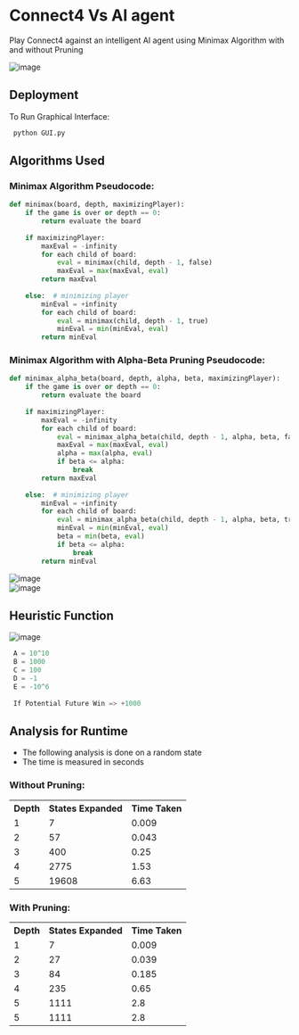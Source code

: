 # Connect4 Vs AI agent
Play Connect4 against an intelligent AI agent using Minimax Algorithm with and without Pruning

![image](https://storage.googleapis.com/kaggle-media/learn/images/EZKHxyy.png)

## Deployment

To Run Graphical Interface:
 ```bash
  python GUI.py
 ```

## Algorithms Used

### Minimax Algorithm Pseudocode:
  
```python
def minimax(board, depth, maximizingPlayer):
    if the game is over or depth == 0:
        return evaluate the board
    
    if maximizingPlayer:
        maxEval = -infinity
        for each child of board:
            eval = minimax(child, depth - 1, false)
            maxEval = max(maxEval, eval)
        return maxEval
    
    else:  # minimizing player
        minEval = +infinity
        for each child of board:
            eval = minimax(child, depth - 1, true)
            minEval = min(minEval, eval)
        return minEval
 ```

### Minimax Algorithm with Alpha-Beta Pruning Pseudocode:
  
```python
def minimax_alpha_beta(board, depth, alpha, beta, maximizingPlayer):
    if the game is over or depth == 0:
        return evaluate the board
    
    if maximizingPlayer:
        maxEval = -infinity
        for each child of board:
            eval = minimax_alpha_beta(child, depth - 1, alpha, beta, false)
            maxEval = max(maxEval, eval)
            alpha = max(alpha, eval)
            if beta <= alpha:
                break
        return maxEval
    
    else:  # minimizing player
        minEval = +infinity
        for each child of board:
            eval = minimax_alpha_beta(child, depth - 1, alpha, beta, true)
            minEval = min(minEval, eval)
            beta = min(beta, eval)
            if beta <= alpha:
                break
        return minEval
```
![image](https://storage.googleapis.com/kaggle-media/learn/images/BrRe7Bu.png)
<br>
![image](https://storage.googleapis.com/kaggle-media/learn/images/bWezUC3.png)

## Heuristic Function

![image](https://storage.googleapis.com/kaggle-media/learn/images/FBoWr2f.png)

```python
 A = 10^10
 B = 1000
 C = 100
 D = -1
 E = -10^6
 
 If Potential Future Win => +1000 
```

## Analysis for Runtime
- The following analysis is done on a random state
- The time is measured in seconds

### Without Pruning:
<table align="center">
  <tr>
    <th>Depth</th>
    <th>States Expanded</th>
    <th>Time Taken</th>

  </tr>
  <tr>
    <td>1</td>
    <td>7</td>
    <td>0.009</td>
  </tr>
  <tr>
    <td>2</td>
    <td>57</td>
    <td>0.043</td>
  </tr>
  <tr>
    <td>3</td>
    <td>400</td>
    <td>0.25</td>
  </tr>
  <tr>
    <td>4</td>
    <td>2775</td>
    <td>1.53</td>
  </tr>
  <tr>
    <td>5</td>
    <td>19608</td>
    <td>6.63</td>
  </tr>
</table>

### With Pruning:

<table align="center">
  <tr>
    <th>Depth</th>
    <th>States Expanded</th>
    <th>Time Taken</th>
  </tr>
  <tr>
    <td>1</td>
    <td>7</td>
    <td>0.009</td>
  </tr>
  <tr>
    <td>2</td>
    <td>27</td>
    <td>0.039</td>
  </tr>
  <tr>
    <td>3</td>
    <td>84</td>
    <td>0.185</td>
  </tr>
  <tr>
    <td>4</td>
    <td>235</td>
    <td>0.65</td>
  </tr>
  <tr>
    <td>5</td>
    <td>1111</td>
    <td>2.8</td>
  </tr>
  <tr>
    <td>5</td>
    <td>1111</td>
    <td>2.8</td>
  </tr>
  
</table>